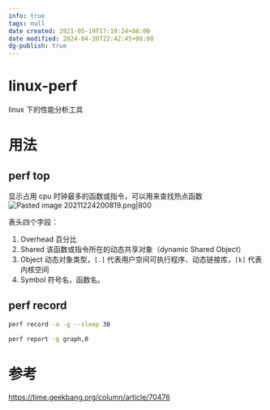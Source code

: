 ```yaml
---
info: true
tags: null
date created: 2021-05-19T17:19:24+08:00
date modified: 2024-04-20T22:42:45+08:00
dg-publish: true
---
```


# linux-perf

linux 下的性能分析工具

# 用法

## perf top

显示占用 cpu 时钟最多的函数或指令，可以用来查找热点函数
![Pasted image 20211224200819.png|800](/img/user/attachs/Pasted%20image%2020211224200819.png)

表头四个字段：
1. Overhead 百分比
2. Shared 该函数或指令所在的动态共享对象（dynamic Shared Object）
3. Object 动态对象类型，`[.]` 代表用户空间可执行程序、动态链接库，`[k]` 代表内核空间
4. Symbol 符号名，函数名。

## perf record

```bash
perf record -a -g --sleep 30
```

```bash
perf report -g graph,0
```

# 参考

<https://time.geekbang.org/column/article/70476>
